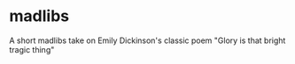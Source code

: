 # madlibs

A short madlibs take on Emily Dickinson's classic poem
"Glory is that bright tragic thing"

